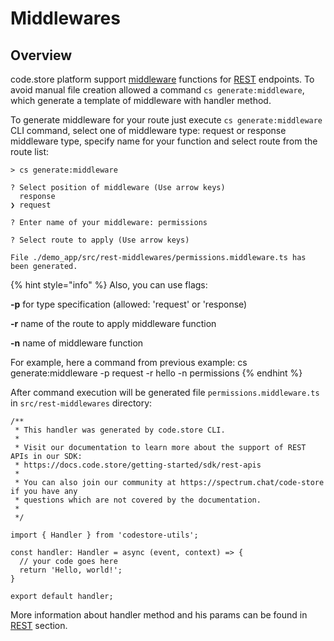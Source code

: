 # Middlewares

## Overview

code.store platform support [middleware](../services/rest.md#middlewares) functions for [REST](../services/rest.md#overview) endpoints. To avoid manual file creation allowed a command `cs generate:middleware`, which generate a template of middleware with handler method.

To generate middleware for your route just execute `cs generate:middleware` CLI command, select one of middleware type: request or response middleware type, specify name for your function and select route from the route list:

```text
> cs generate:middleware

? Select position of middleware (Use arrow keys)
  response 
❯ request 

? Enter name of your middleware: permissions

? Select route to apply (Use arrow keys)

File ./demo_app/src/rest-middlewares/permissions.middleware.ts has been generated.

```

{% hint style="info" %}
Also, you can use flags:

**-p** for type specification \(allowed: 'request' or 'response\)

**-r** name of the route to apply middleware function

**-n** name of middleware function

For example, here a command from previous example: cs generate:middleware -p request -r hello -n permissions
{% endhint %}

After command execution will be generated file `permissions.middleware.ts` in `src/rest-middlewares` directory:

```text
/**
 * This handler was generated by code.store CLI.
 *
 * Visit our documentation to learn more about the support of REST APIs in our SDK:
 * https://docs.code.store/getting-started/sdk/rest-apis
 *
 * You can also join our community at https://spectrum.chat/code-store if you have any
 * questions which are not covered by the documentation.
 *
 */

import { Handler } from 'codestore-utils';

const handler: Handler = async (event, context) => {
  // your code goes here
  return 'Hello, world!';
}

export default handler;
```

More information about handler method and his params can be found in [REST](../services/rest.md#middlewares) section.

